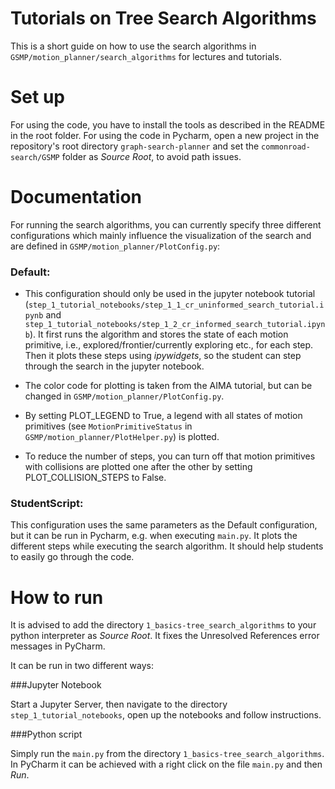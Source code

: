 Tutorials on Tree Search Algorithms
============
This is a short guide on how to use the search algorithms in `GSMP/motion_planner/search_algorithms` for lectures and tutorials.

Set up
============
For using the code, you have to install the tools as described in the README in the root folder. For using the code in
Pycharm, open a new project in the repository's root directory `graph-search-planner` and set the 
`commonroad-search/GSMP` folder as *Source Root*, to avoid path issues.

# Documentation
For running the search algorithms, you can currently specify three different configurations which mainly influence the
visualization of the search and are defined in `GSMP/motion_planner/PlotConfig.py`:

### Default: 

* This configuration should only be used in the jupyter notebook tutorial
(`step_1_tutorial_notebooks/step_1_1_cr_uninformed_search_tutorial.ipynb` and
`step_1_tutorial_notebooks/step_1_2_cr_informed_search_tutorial.ipynb`). 
It first runs the algorithm and stores the state of each motion primitive, 
i.e., explored/frontier/currently exploring etc., for each step. 
Then it plots these steps using
*ipywidgets*, so the student can step through the search in the jupyter notebook. 

* The color code for plotting is taken from the AIMA tutorial, but can be changed 
 in `GSMP/motion_planner/PlotConfig.py`. 

* By setting PLOT_LEGEND to True, a legend with all states of
motion primitives (see `MotionPrimitiveStatus` in `GSMP/motion_planner/PlotHelper.py`) is plotted. 

* To reduce the number of steps, you can turn off that motion primitives with collisions are plotted one
 after the other by setting PLOT_COLLISION_STEPS to False.

### StudentScript: 

This configuration uses the same parameters as the Default configuration, but it can be run in Pycharm,
e.g. when executing `main.py`. It plots the different steps while executing the search algorithm. It should help
students to easily go through the code.

# How to run

It is advised to add the directory `1_basics-tree_search_algorithms` to your python interpreter as *Source Root*.
It fixes the Unresolved References error messages in PyCharm.

It can be run in two different ways:

###Jupyter Notebook

Start a Jupyter Server, then navigate to the directory `step_1_tutorial_notebooks`, open up the notebooks and follow
instructions.

###Python script

Simply run the `main.py` from the directory `1_basics-tree_search_algorithms`. In PyCharm it can be achieved with a
right click on the file `main.py` and then *Run*.